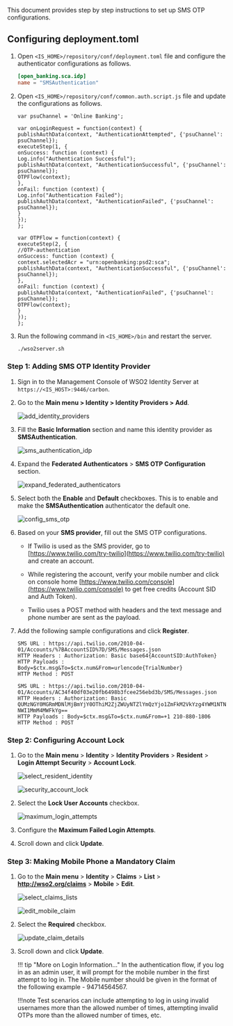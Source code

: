 This document provides step by step instructions to set up SMS OTP configurations.

## Configuring deployment.toml

1. Open `<IS_HOME>/repository/conf/deployment.toml` file and configure the authenticator configurations as follows.

     ``` toml
     [open_banking.sca.idp]
     name = "SMSAuthentication"
     ```

2. Open `<IS_HOME>/repository/conf/common.auth.script.js` file and update the configurations as follows.

    ``` 
    var psuChannel = 'Online Banking';

    var onLoginRequest = function(context) {
    publishAuthData(context, "AuthenticationAttempted", {'psuChannel': psuChannel});
    executeStep(1, {
    onSuccess: function (context) {
    Log.info("Authentication Successful");
    publishAuthData(context, "AuthenticationSuccessful", {'psuChannel': psuChannel});
    OTPFlow(context);
    },
    onFail: function (context) {
    Log.info("Authentication Failed");
    publishAuthData(context, "AuthenticationFailed", {'psuChannel': psuChannel});
    }
    });
    };
   
    var OTPFlow = function(context) {
    executeStep(2, {
    //OTP-authentication
    onSuccess: function (context) {
    context.selectedAcr = "urn:openbanking:psd2:sca";
    publishAuthData(context, "AuthenticationSuccessful", {'psuChannel': psuChannel});
    },
    onFail: function (context) {
    publishAuthData(context, "AuthenticationFailed", {'psuChannel': psuChannel});
    OTPFlow(context);
    }
    });
    };
    ```

3. Run the following command in `<IS_HOME>/bin` and restart the server.

     ``` bash
     ./wso2server.sh 
     ```

### Step 1: Adding SMS OTP Identity Provider

1. Sign in to the Management Console of WSO2 Identity Server at `https://<IS_HOST>:9446/carbon`.

2. Go to the **Main menu > Identity > Identity Providers > Add**.

    ![add_identity_providers](../assets/img/get-started/quick-start-guide/go-to-add-identity-providers.png)

3. Fill the **Basic Information** section and name this identity provider as **SMSAuthentication**.

    ![sms_authentication_idp](../assets/img/get-started/quick-start-guide/sms-authentication-idp.png)

4. Expand the **Federated Authenticators** > **SMS OTP Configuration** section.

    ![expand_federated_authenticators](../assets/img/get-started/quick-start-guide/expand-federated-authenticators.png)

5. Select both the **Enable** and **Default** checkboxes. This is to enable and make the **SMSAuthentication** authenticator the default one.

    ![config_sms_otp](../assets/img/get-started/quick-start-guide/config-sms-otp.png)

6. Based on your **SMS provider**, fill out the SMS OTP configurations.

    - If Twilio is used as the SMS provider, go to [https://www.twilio.com/try-twilio](https://www.twilio.com/try-twilio) and create an account.

    - While registering the account, verify your mobile number and click on console home [https://www.twilio.com/console](https://www.twilio.com/console)
      to get free credits (Account SID and Auth Token).

    - Twilio uses a POST method with headers and the text message and phone number are sent as the payload.

7. Add the following sample configurations and click **Register**.

     ``` tab="Format"
     SMS URL : https://api.twilio.com/2010-04-01/Accounts/%7BAccountSID%7D/SMS/Messages.json
     HTTP Headers : Authorization: Basic base64{AccountSID:AuthToken}
     HTTP Payloads : Body=$ctx.msg&To=$ctx.num&From=urlencode{TrialNumber}
     HTTP Method : POST
     ```

     ``` tab="Sample"
     SMS URL : https://api.twilio.com/2010-04-01/Accounts/AC34f40df03e20fb6498b3fcee256ebd3b/SMS/Messages.json
     HTTP Headers : Authorization: Basic QUMzNGY0MGRmMDNlMjBmYjY0OThiM2ZjZWUyNTZlYmQzYjo1ZmFkM2VkYzg4YWM1NTNiMmFiZjc4 NWI1MmM4MWFkYg==
     HTTP Payloads : Body=$ctx.msg&To=$ctx.num&From=+1 210-880-1806
     HTTP Method : POST
     ```

### Step 2: Configuring Account Lock

1. Go to the **Main menu** > **Identity** > **Identity Providers** > **Resident** > **Login Attempt Security** > **Account Lock**.

    ![select_resident_identity](../assets/img/get-started/quick-start-guide/go-to-resident-identity-providers.png)

    ![security_account_lock](../assets/img/get-started/quick-start-guide/login-security-account-lock.png)

2. Select the **Lock User Accounts** checkbox.

    ![maximum_login_attempts](../assets/img/get-started/quick-start-guide/maximum-failed-login-attempts.png)

3. Configure the **Maximum Failed Login Attempts**.

4. Scroll down and click **Update**.

### Step 3: Making Mobile Phone a Mandatory Claim

1. Go to the **Main menu** > **Identity** > **Claims** > **List** > **http://wso2.org/claims** > **Mobile** > **Edit**.

    ![select_claims_lists](../assets/img/get-started/quick-start-guide/go-to-claims-lists.png)

    ![edit_mobile_claim](../assets/img/get-started/quick-start-guide/edit-mobile-claim.png)

2. Select the **Required** checkbox.

    ![update_claim_details](../assets/img/get-started/quick-start-guide/update-local-claim-details.png)

3. Scroll down and click **Update**.

    !!! tip "More on Login Information..."
        In the authentication flow, if you log in as an admin user, it will prompt for the mobile number in the first
        attempt to log in. The Mobile number should be given in the format of the following example - 94714564567.

    !!!note
        Test scenarios can include attempting to log in using invalid usernames more than the allowed number of times, attempting
        invalid OTPs more than the allowed number of times, etc.